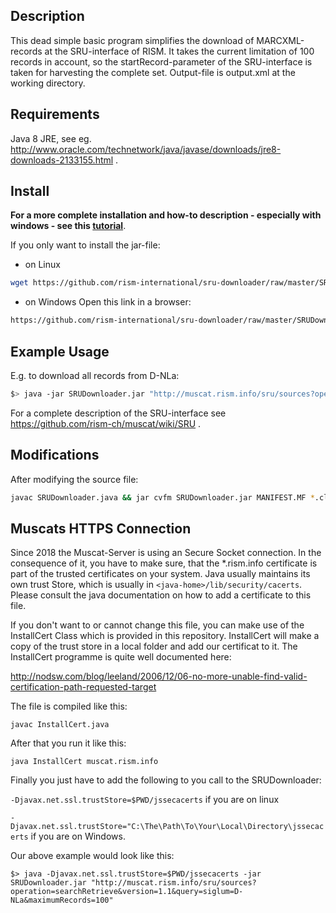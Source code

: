 Description
------------
This dead simple basic program simplifies the download of MARCXML-records at the SRU-interface of RISM. It takes the current limitation of 100 records in account, so the startRecord-parameter of the SRU-interface is taken for harvesting the complete set.
Output-file is output.xml at the working directory.

Requirements
-------------
Java 8 JRE, see eg. http://www.oracle.com/technetwork/java/javase/downloads/jre8-downloads-2133155.html .

Install
--------
__For a more complete installation and how-to description - especially with windows - see this [tutorial](tutorial.pdf)__.

If you only want to install the jar-file:
* on Linux
```bash
wget https://github.com/rism-international/sru-downloader/raw/master/SRUDownloader.jar
```
* on Windows
Open this link in a browser:
```bash
https://github.com/rism-international/sru-downloader/raw/master/SRUDownloader.jar
```

Example Usage
-------------
E.g. to download all records from D-NLa:
```bash
$> java -jar SRUDownloader.jar "http://muscat.rism.info/sru/sources?operation=searchRetrieve&version=1.1&query=siglum=D-NLa&maximumRecords=100"
```
For a complete description of the SRU-interface see https://github.com/rism-ch/muscat/wiki/SRU .

Modifications
-------------
After modifying the source file:
```bash
javac SRUDownloader.java && jar cvfm SRUDownloader.jar MANIFEST.MF *.class
```

Muscats HTTPS Connection
------------------------

Since 2018 the Muscat-Server is using an Secure Socket connection. In the consequence of it, you have to make sure, that the *.rism.info certificate is part of the trusted certificates on your system. Java usually maintains its own trust Store, which is usually in `<java-home>/lib/security/cacerts`. Please consult the java documentation on how to add a certificate to this file.

If you don't want to or cannot change this file, you can make use of the InstallCert Class which is provided in this repository. InstallCert will make a copy of the trust store in a local folder and add our certificat to it. The InstallCert programme is quite well documented here:

http://nodsw.com/blog/leeland/2006/12/06-no-more-unable-find-valid-certification-path-requested-target

The file is compiled like this:

```
javac InstallCert.java
```

After that you run it like this:

```
java InstallCert muscat.rism.info
```

Finally you just have to add the following to you call to the SRUDownloader:

`-Djavax.net.ssl.trustStore=$PWD/jssecacerts` if you are on linux

`-Djavax.net.ssl.trustStore="C:\The\Path\To\Your\Local\Directory\jssecacerts` if you are on Windows.

Our above example would look like this:

```
$> java -Djavax.net.ssl.trustStore=$PWD/jssecacerts -jar SRUDownloader.jar "http://muscat.rism.info/sru/sources?operation=searchRetrieve&version=1.1&query=siglum=D-NLa&maximumRecords=100"
```

